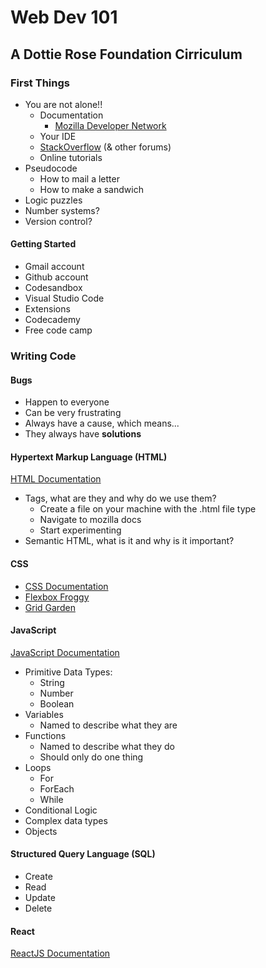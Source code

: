 # Web Dev 101

## A Dottie Rose Foundation Cirriculum

### First Things

- You are not alone!!
  - Documentation
    - [Mozilla Developer Network](https://developer.mozilla.org/en-US/)
  - Your IDE
  - [StackOverflow](stackoverflow.com/) (& other forums)
  - Online tutorials
- Pseudocode
  - How to mail a letter
  - How to make a sandwich
- Logic puzzles
- Number systems?
- Version control?

#### Getting Started

- Gmail account
- Github account
- Codesandbox
- Visual Studio Code
- Extensions
- Codecademy
- Free code camp

### Writing Code

#### Bugs

- Happen to everyone
- Can be very frustrating
- Always have a cause, which means...
- They always have **solutions**

#### Hypertext Markup Language (HTML)

[HTML Documentation](https://developer.mozilla.org/en-US/docs/Web/Guide/HTML/HTML5)

- Tags, what are they and why do we use them?
  - Create a file on your machine with the .html file type
  - Navigate to mozilla docs
  - Start experimenting
- Semantic HTML, what is it and why is it important?

#### CSS

- [CSS Documentation](https://developer.mozilla.org/en-US/docs/Web/CSS)
- [Flexbox Froggy](http://flexboxfroggy.com)
- [Grid Garden](http://cssgridgarden.com)

#### JavaScript

[JavaScript Documentation](https://developer.mozilla.org/en-US/docs/Web/JavaScript)

- Primitive Data Types:
  - String
  - Number
  - Boolean
- Variables
  - Named to describe what they are
- Functions
  - Named to describe what they do
  - Should only do one thing
- Loops
  - For
  - ForEach
  - While
- Conditional Logic
- Complex data types
- Objects

#### Structured Query Language (SQL)

- Create
- Read
- Update
- Delete

#### React

[ReactJS Documentation](https://reactjs.org/)
